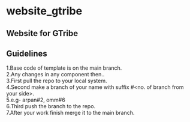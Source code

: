 # website_gtribe
Website for GTribe
--------------------------------------------------------

Guidelines
--------------------------------------------------------
1.Base code of template is on the main branch. <br>
2.Any changes in any component then.. <br>
3.First pull the repo to your local system. <br>
4.Second make a branch of your name with suffix #<no. of branch from your side>. <br>
5.e.g- arpan#2, omm#6 <br>
6.Third push the branch to the repo. <br>
7.After your work finish merge it to the main branch. <br>
